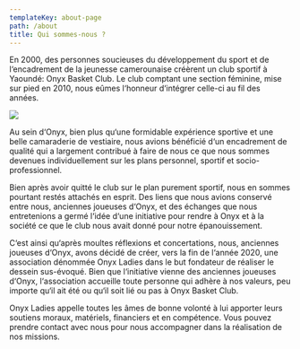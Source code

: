 ```yaml
---
templateKey: about-page
path: /about
title: Qui sommes-nous ?
---
```

En 2000, des personnes soucieuses du développement du sport et de l‘encadrement de la jeunesse camerounaise créèrent un club sportif à Yaoundé: Onyx Basket Club. Le club comptant une section féminine, mise sur pied en 2010, nous eûmes l‘honneur d‘intégrer celle-ci au fil des années.

![](/img/whatsapp-image-2020-12-15-at-12.36.54.jpeg)

Au sein d‘Onyx, bien plus qu‘une formidable expérience sportive et une belle camaraderie de vestiaire, nous avions bénéficié d‘un encadrement de qualité qui a largement contribué à faire de nous ce que nous sommes devenues individuellement sur les plans personnel, sportif et socio-professionnel.

Bien après avoir quitté le club sur le plan purement sportif, nous en sommes pourtant restés attachés en esprit. Des liens que nous avions conservé entre nous, anciennes joueuses d‘Onyx, et des échanges que nous entretenions a germé l‘idée d‘une initiative pour rendre à Onyx et à la société ce que le club nous avait donné pour notre épanouissement.

C‘est ainsi qu‘après moultes réflexions et concertations, nous, anciennes joueuses d‘Onyx, avons décidé de créer, vers la fin de l‘année 2020, une association dénommée Onyx Ladies dans le but fondateur de réaliser le dessein sus-évoqué. 
Bien que l‘initiative vienne des anciennes joueuses d‘Onyx, l‘association accueille toute personne qui adhère à nos valeurs, peu importe qu‘il ait été ou qu‘il soit lié ou pas à Onyx Basket Club. 

Onyx Ladies appelle toutes les âmes de bonne volonté à lui apporter leurs soutiens moraux, matériels, financiers et en compétence. Vous pouvez prendre contact avec nous pour nous accompagner dans la réalisation de nos missions.